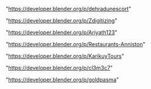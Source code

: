 "https://developer.blender.org/p/dehradunescort"

"https://developer.blender.org/p/Zdigitizing"

"https://developer.blender.org/p/Ariyath123"

"https://developer.blender.org/p/Restaurants-Anniston"

"https://developer.blender.org/p/KarikuyTours"

"https://developer.blender.org/p/cl3m3c7"

"https://developer.blender.org/p/goldpasma"

 
 
